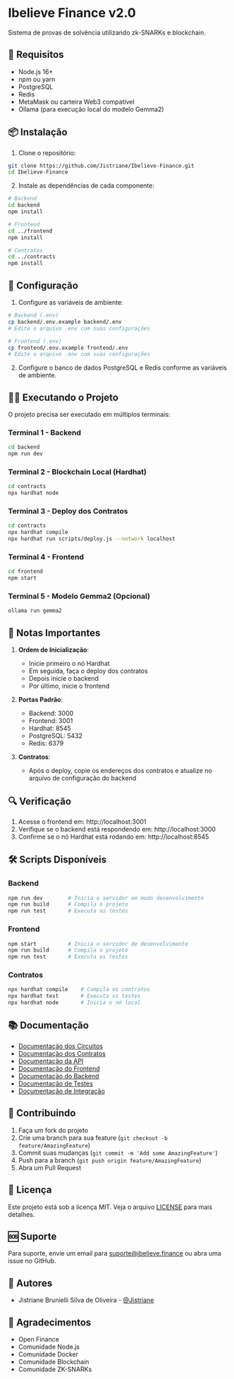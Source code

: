 # Ibelieve Finance v2.0

Sistema de provas de solvência utilizando zk-SNARKs e blockchain.

## 🚀 Requisitos

* Node.js 16+
* npm ou yarn
* PostgreSQL
* Redis
* MetaMask ou carteira Web3 compatível
* Ollama (para execução local do modelo Gemma2)

## 📦 Instalação

1. Clone o repositório:

```bash
git clone https://github.com/Jistriane/Ibelieve-Finance.git
cd Ibelieve-Finance
```

2. Instale as dependências de cada componente:

```bash
# Backend
cd backend
npm install

# Frontend
cd ../frontend
npm install

# Contratos
cd ../contracts
npm install
```

## 🔧 Configuração

1. Configure as variáveis de ambiente:

```bash
# Backend (.env)
cp backend/.env.example backend/.env
# Edite o arquivo .env com suas configurações

# Frontend (.env)
cp frontend/.env.example frontend/.env
# Edite o arquivo .env com suas configurações
```

2. Configure o banco de dados PostgreSQL e Redis conforme as variáveis de ambiente.

## 🏃‍♂️ Executando o Projeto

O projeto precisa ser executado em múltiplos terminais:

### Terminal 1 - Backend

```bash
cd backend
npm run dev
```

### Terminal 2 - Blockchain Local (Hardhat)

```bash
cd contracts
npx hardhat node
```

### Terminal 3 - Deploy dos Contratos

```bash
cd contracts
npx hardhat compile
npx hardhat run scripts/deploy.js --network localhost
```

### Terminal 4 - Frontend

```bash
cd frontend
npm start
```

### Terminal 5 - Modelo Gemma2 (Opcional)

```bash
ollama run gemma2
```

## 📝 Notas Importantes

1. **Ordem de Inicialização**:  
   * Inicie primeiro o nó Hardhat  
   * Em seguida, faça o deploy dos contratos  
   * Depois inicie o backend  
   * Por último, inicie o frontend

2. **Portas Padrão**:  
   * Backend: 3000  
   * Frontend: 3001  
   * Hardhat: 8545  
   * PostgreSQL: 5432  
   * Redis: 6379

3. **Contratos**:  
   * Após o deploy, copie os endereços dos contratos e atualize no arquivo de configuração do backend

## 🔍 Verificação

1. Acesse o frontend em: http://localhost:3001
2. Verifique se o backend está respondendo em: http://localhost:3000
3. Confirme se o nó Hardhat está rodando em: http://localhost:8545

## 🛠️ Scripts Disponíveis

### Backend

```bash
npm run dev        # Inicia o servidor em modo desenvolvimento
npm run build      # Compila o projeto
npm run test       # Executa os testes
```

### Frontend

```bash
npm start          # Inicia o servidor de desenvolvimento
npm run build      # Compila o projeto
npm run test       # Executa os testes
```

### Contratos

```bash
npx hardhat compile    # Compila os contratos
npx hardhat test       # Executa os testes
npx hardhat node       # Inicia o nó local
```

## 📚 Documentação

* [Documentação dos Circuitos](docs/circuits.md)
* [Documentação dos Contratos](docs/contracts.md)
* [Documentação da API](docs/api.md)
* [Documentação do Frontend](docs/frontend.md)
* [Documentação do Backend](docs/backend.md)
* [Documentação de Testes](docs/tests.md)
* [Documentação de Integração](docs/integration.md)

## 🤝 Contribuindo

1. Faça um fork do projeto
2. Crie uma branch para sua feature (`git checkout -b feature/AmazingFeature`)
3. Commit suas mudanças (`git commit -m 'Add some AmazingFeature'`)
4. Push para a branch (`git push origin feature/AmazingFeature`)
5. Abra um Pull Request

## 📄 Licença

Este projeto está sob a licença MIT. Veja o arquivo [LICENSE](LICENSE) para mais detalhes.

## 🆘 Suporte

Para suporte, envie um email para suporte@ibelieve.finance ou abra uma issue no GitHub.

## 👥 Autores

* Jistriane Brunielli Silva de Oliveira - [@Jistriane](https://github.com/Jistriane)

## 🙏 Agradecimentos

* Open Finance
* Comunidade Node.js
* Comunidade Docker
* Comunidade Blockchain
* Comunidade ZK-SNARKs
